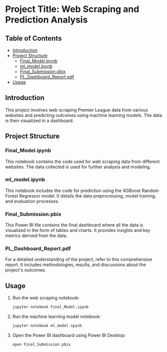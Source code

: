# Project Title: Web Scraping and Prediction Analysis

## Table of Contents
- [Introduction](#introduction)
- [Project Structure](#project-structure)
  - [Final_Model.ipynb](#final_modelipynb)
  - [ml_model.ipynb](#ml_modelipynb)
  - [Final_Submission.pbix](#final_submissionpbix)
  - [PL_Dashboard_Report.pdf](#pl_dashboard_reportpdf)
- [Usage](#usage)


## Introduction
This project involves web scraping Premier League data from various websites and predicting outcomes using machine learning models. The data is then visualized in a dashboard.

## Project Structure

### Final_Model.ipynb
This notebook contains the code used for web scraping data from different websites. The data collected is used for further analysis and modeling.

### ml_model.ipynb
This notebook includes the code for prediction using the XGBoost Random Forest Regressor model. It details the data preprocessing, model training, and evaluation processes.

### Final_Submission.pbix
This Power BI file contains the final dashboard where all the data is visualized in the form of tables and charts. It provides insights and key metrics derived from the data.

### PL_Dashboard_Report.pdf
For a detailed understanding of the project, refer to this comprehensive report. It includes methodologies, results, and discussions about the project's outcomes.

## Usage
1. Run the web scraping notebook:
    ```bash
    jupyter notebook Final_Model.ipynb
    ```
2. Run the machine learning model notebook:
    ```bash
    jupyter notebook ml_model.ipynb
    ```
3. Open the Power BI dashboard using Power BI Desktop:
    ```bash
    open Final_Submission.pbix
    ```


